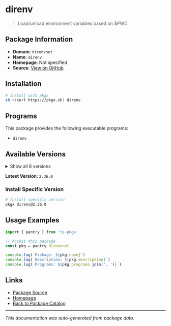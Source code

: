 # direnv

> Load/unload environment variables based on $PWD

## Package Information

- **Domain**: `direnvnet`
- **Name**: `direnv`
- **Homepage**: Not specified
- **Source**: [View on GitHub](https://github.com/pkgxdev/pantry/tree/main/projects/direnv.net/package.yml)

## Installation

```bash
# Install with pkgx
sh <(curl https://pkgx.sh) direnv
```

## Programs

This package provides the following executable programs:

- `direnv`

## Available Versions

<details>
<summary>Show all 6 versions</summary>

- `2.36.0`, `2.35.0`, `2.34.0`, `2.33.0`, `2.32.3`
- `2.32.2`

</details>

**Latest Version**: `2.36.0`

### Install Specific Version

```bash
# Install specific version
pkgx direnv@2.36.0
```

## Usage Examples

```typescript
import { pantry } from 'ts-pkgx'

// Access this package
const pkg = pantry.direnvnet

console.log(`Package: ${pkg.name}`)
console.log(`Description: ${pkg.description}`)
console.log(`Programs: ${pkg.programs.join(', ')}`)
```

## Links

- [Package Source](https://github.com/pkgxdev/pantry/tree/main/projects/direnv.net/package.yml)
- [Homepage](#)
- [Back to Package Catalog](../package-catalog.md)

---

*This documentation was auto-generated from package data.*
